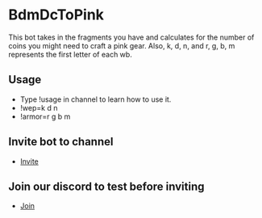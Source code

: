 # BdmDcToPink
This bot takes in the fragments you have and calculates for the number of coins you might need to craft a pink gear. Also, k, d, n, and r, g, b, m represents the first letter of each wb.

## Usage
 - Type !usage in channel to learn how to use it.
 - !wep=k d n
 - !armor=r g b m

## Invite bot to channel
 - [Invite](https://discord.com/oauth2/authorize?client_id=789194257909940276&scope=bot&permissions=2147483647)


## Join our discord to test before inviting
 - [Join](https://discord.gg/tJWP68WEzP)
